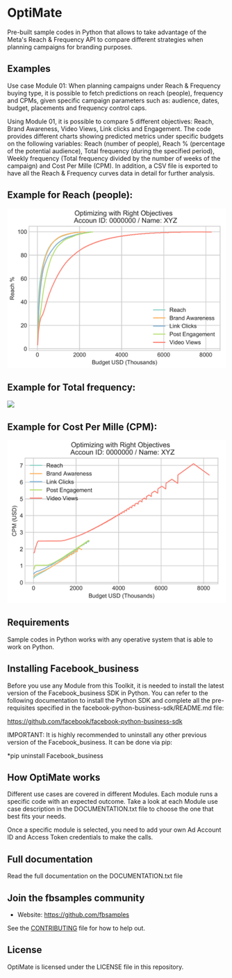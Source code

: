 # OptiMate

Pre-built sample codes in Python that allows to take advantage of the Meta's Reach & Frequency API to compare different strategies when planning campaigns for branding purposes.

## Examples

Use case Module 01: When planning campaigns under Reach & Frequency buying type, it is possible to fetch predictions on reach (people), frequency and CPMs, given specific campaign parameters such as: audience, dates, budget, placements and frequency control caps.

Using Module 01, it is possible to compare 5 different objectives: Reach, Brand Awareness, Video Views, Link clicks and Engagement. The code provides different charts showing predicted metrics under specific budgets on the following variables: Reach (number of people), Reach % (percentage of the potential audience), Total frequency (during the specified period), Weekly frequency (Total frequency divided by the number of weeks of the campaign) and Cost Per Mille (CPM). In addition, a CSV file is exported to have all the Reach & Frequency curves data in detail for further analysis.

## Example for Reach (people):

![](https://github.com/fbsamples/OptiMate/blob/main/images/M01_Reach_people.PNG)

## Example for Total frequency:

![](https://github.com/fbsamplesOptiMate/blob/main/images/M01_Total_frequency.PNG)

## Example for Cost Per Mille (CPM):

![](https://github.com/fbsamples/OptiMate/blob/main/images/M01_CPM.PNG)



## Requirements
Sample codes in Python works with any operative system that is able to work on Python.

## Installing Facebook_business

Before you use any Module from this Toolkit, it is needed to install the latest version of the Facebook_business SDK in Python. You can refer to the following documentation to install the Python SDK and complete all the pre-requisites specified in the facebook-python-business-sdk/README.md file:

https://github.com/facebook/facebook-python-business-sdk

IMPORTANT: It is highly recommended to uninstall any other previous version of the Facebook_business. It can be done via pip:

*pip uninstall Facebook_business

## How OptiMate works

Different use cases are covered in different Modules. Each module runs a specific code with an expected outcome. Take a look at each Module use case description in the DOCUMENTATION.txt file to choose the one that best fits your needs.

Once a specific module is selected, you need to add your own Ad Account ID and Access Token credentials to make the calls.

## Full documentation

Read the full documentation on the DOCUMENTATION.txt file

## Join the fbsamples community
* Website: https://github.com/fbsamples

See the [CONTRIBUTING](CONTRIBUTING.md) file for how to help out.

## License
OptiMate is licensed under the LICENSE file in this repository.

